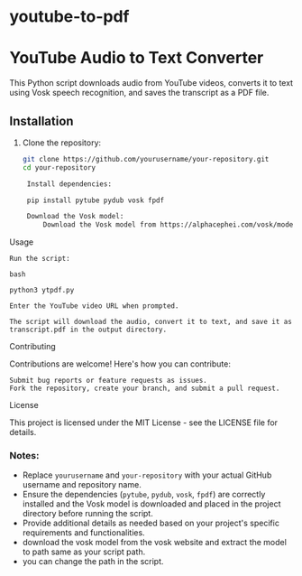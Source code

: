 # youtube-to-pdf



# YouTube Audio to Text Converter

This Python script downloads audio from YouTube videos, converts it to text using Vosk speech recognition, and saves the transcript as a PDF file.

## Installation

1. Clone the repository:
   ```bash
   git clone https://github.com/yourusername/your-repository.git
   cd your-repository

    Install dependencies:

    pip install pytube pydub vosk fpdf

    Download the Vosk model:
        Download the Vosk model from https://alphacephei.com/vosk/models and extract it into the project directory.

Usage

    Run the script:

    bash

    python3 ytpdf.py

    Enter the YouTube video URL when prompted.

    The script will download the audio, convert it to text, and save it as transcript.pdf in the output directory.

Contributing

Contributions are welcome! Here's how you can contribute:

    Submit bug reports or feature requests as issues.
    Fork the repository, create your branch, and submit a pull request.

License

This project is licensed under the MIT License - see the LICENSE file for details.




### Notes:
- Replace `yourusername` and `your-repository` with your actual GitHub username and repository name.
- Ensure the dependencies (`pytube`, `pydub`, `vosk`, `fpdf`) are correctly installed and the Vosk model is downloaded and placed in the project directory before running the script.
- Provide additional details as needed based on your project's specific requirements and functionalities.
- download the vosk model from the vosk website and extract the model to path same as your script path.
- you can change the path in the script.

